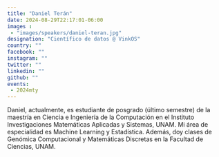 ```yaml
---
title: "Daniel Terán"
date: 2024-08-29T22:17:01-06:00
images : 
 - "images/speakers/daniel-teran.jpg"
designation: "Científico de datos @ VinkOS"
country: ""
facebook: ""
instagram: ""
twitter: ""
linkedin: ""
github: ""
events: 
 - 2024mty
---
```


Daniel, actualmente, es estudiante de posgrado (último semestre) de la maestría en Ciencia e Ingeniería de la Computación en el Instituto Investigaciones Matemáticas Aplicadas y Sistemas, UNAM. Mi área de especialidad es Machine Learning y Estadística. Además, doy clases de Genómica Computacional y Matemáticas Discretas en la Facultad de Ciencias, UNAM. 